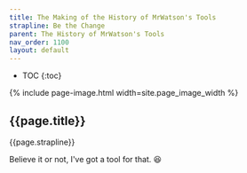 ```yaml
---
title: The Making of the History of MrWatson's Tools
strapline: Be the Change
parent: The History of MrWatson's Tools
nav_order: 1100
layout: default
---
```


- TOC
{:toc}

{% include page-image.html width=site.page_image_width %}

## {{page.title}}

{{page.strapline}}

Believe it or not, I've got a tool for that. 😆
